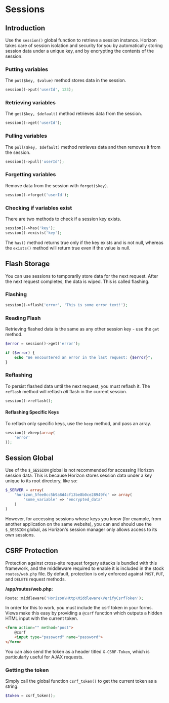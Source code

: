 # Sessions

## Introduction

Use the `session()` global function to retrieve a session instance. Horizon takes care of session isolation and security
for you by automatically storing session data under a unique key, and by encrypting the contents of the session.

### Putting variables

The `put($key, $value)` method stores data in the session.

```php
session()->put('userId', 123);
```

### Retrieving variables

The `get($key, $default)` method retrieves data from the session.

```php
session()->get('userId');
```

### Pulling variables

The `pull($key, $default)` method retrieves data and then removes it from the session.

```php
session()->pull('userId');
```

### Forgetting variables

Remove data from the session with `forget($key)`.

```php
session()->forget('userId');
```

### Checking if variables exist

There are two methods to check if a session key exists.

```php
session()->has('key');
session()->exists('key');
```

The `has()` method returns true only if the key exists and is not null, whereas the `exists()` method will return true
even if the value is null.

## Flash Storage

You can use sessions to temporarily store data for the next request. After the next request completes, the data is wiped. This is called flashing.

### Flashing

```php
session()->flash('error', 'This is some error text!');
```

### Reading Flash

Retrieving flashed data is the same as any other session key - use the `get` method.

```php
$error = session()->get('error');

if ($error) {
    echo "We encountered an error in the last request: {$error}";
}
```

### Reflashing

To persist flashed data until the next request, you must reflash it. The `reflash` method will reflash _all_ flash in
the current session.

```php
session()->reflash();
```

#### Reflashing Specific Keys

To reflash only specific keys, use the `keep` method, and pass an array.

```php
session()->keep(array(
    'error'
));
```

## Session Global

Use of the `$_SESSION` global is not recommended for accessing Horizon session data. This is because Horizon stores session
data under a key unique to its root directory, like so:

```php
$_SERVER = array(
    'horizon_5fee0cc5b9a8d4cf13be8b0ce28949fc' => array(
        'some_variable' => 'encrypted_data'
    )
)
```

However, for accessing sessions whose keys you know (for example, from another application on the same website), you can
and should use the `$_SESSION` global, as Horizon's session manager only allows access to its own sessions.

## CSRF Protection

Protection against cross-site request forgery attacks is bundled with this framework, and the middleware required to
enable it is included in the stock `routes/web.php` file. By default, protection is only enforced against `POST`, `PUT`,
and `DELETE` request methods.

**/app/routes/web.php:**
```php
Route::middleware('Horizon\Http\Middleware\VerifyCsrfToken');
```

In order for this to work, you must include the csrf token in your forms. Views make this easy by providing a `@csrf`
function which outputs a hidden HTML input with the current token.

```html
<form action="" method="post">
    @csrf
    <input type="password" name="password">
</form>
```

You can also send the token as a header titled `X-CSRF-Token`, which is particularly useful for AJAX requests.

### Getting the token

Simply call the global function `csrf_token()` to get the current token as a string.

```php
$token = csrf_token();
```
